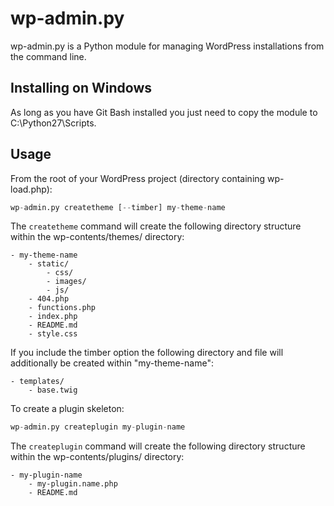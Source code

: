 wp-admin.py
===========

wp-admin.py is a Python module for managing WordPress installations from the
command line.

Installing on Windows
---------------------
As long as you have Git Bash installed you just need to copy the module to
C:\Python27\Scripts.

Usage
-----
From the root of your WordPress project (directory containing wp-load.php):
```python
wp-admin.py createtheme [--timber] my-theme-name
```
The ```createtheme``` command will create the following directory structure within
the wp-contents/themes/ directory:
```
- my-theme-name
    - static/
        - css/
        - images/
        - js/
    - 404.php
    - functions.php
    - index.php
    - README.md
    - style.css
```
If you include the timber option the following directory and file will
additionally be created within "my-theme-name":
```
- templates/
    - base.twig
```

To create a plugin skeleton:
```python
wp-admin.py createplugin my-plugin-name
```
The ```createplugin``` command will create the following directory structure
within the wp-contents/plugins/ directory:
```
- my-plugin-name
    - my-plugin.name.php
    - README.md
```
